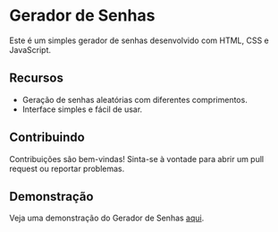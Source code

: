 # Gerador de Senhas

Este é um simples gerador de senhas desenvolvido com HTML, CSS e JavaScript.

## Recursos

- Geração de senhas aleatórias com diferentes comprimentos.
- Interface simples e fácil de usar.

## Contribuindo

Contribuições são bem-vindas! Sinta-se à vontade para abrir um pull request ou reportar problemas.

## Demonstração

Veja uma demonstração do Gerador de Senhas [aqui](https://Cesar-AMS.github.io/gerador_senhas).
